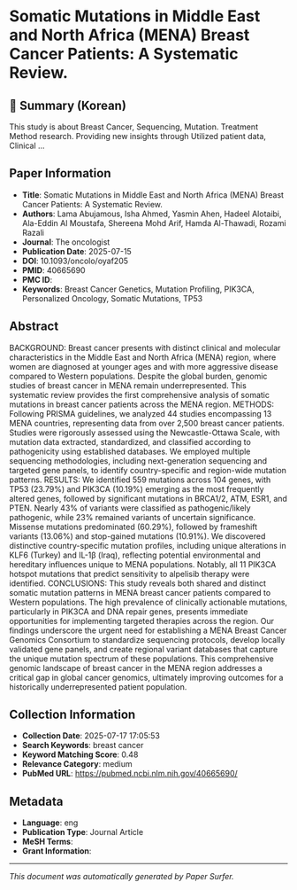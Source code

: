 # Somatic Mutations in Middle East and North Africa (MENA) Breast Cancer Patients: A Systematic Review.

## 📝 Summary (Korean)
This study is about Breast Cancer, Sequencing, Mutation. Treatment Method research. Providing new insights through Utilized patient data, Clinical ...

## Paper Information
- **Title**: Somatic Mutations in Middle East and North Africa (MENA) Breast Cancer Patients: A Systematic Review.
- **Authors**: Lama Abujamous, Isha Ahmed, Yasmin Ahen, Hadeel Alotaibi, Ala-Eddin Al Moustafa, Shereena Mohd Arif, Hamda Al-Thawadi, Rozami Razali
- **Journal**: The oncologist
- **Publication Date**: 2025-07-15
- **DOI**: 10.1093/oncolo/oyaf205
- **PMID**: 40665690
- **PMC ID**: 
- **Keywords**: Breast Cancer Genetics, Mutation Profiling, PIK3CA, Personalized Oncology, Somatic Mutations, TP53

## Abstract
BACKGROUND: Breast cancer presents with distinct clinical and molecular characteristics in the Middle East and North Africa (MENA) region, where women are diagnosed at younger ages and with more aggressive disease compared to Western populations. Despite the global burden, genomic studies of breast cancer in MENA remain underrepresented. This systematic review provides the first comprehensive analysis of somatic mutations in breast cancer patients across the MENA region. METHODS: Following PRISMA guidelines, we analyzed 44 studies encompassing 13 MENA countries, representing data from over 2,500 breast cancer patients. Studies were rigorously assessed using the Newcastle-Ottawa Scale, with mutation data extracted, standardized, and classified according to pathogenicity using established databases. We employed multiple sequencing methodologies, including next-generation sequencing and targeted gene panels, to identify country-specific and region-wide mutation patterns. RESULTS: We identified 559 mutations across 104 genes, with TP53 (23.79%) and PIK3CA (10.19%) emerging as the most frequently altered genes, followed by significant mutations in BRCA1/2, ATM, ESR1, and PTEN. Nearly 43% of variants were classified as pathogenic/likely pathogenic, while 23% remained variants of uncertain significance. Missense mutations predominated (60.29%), followed by frameshift variants (13.06%) and stop-gained mutations (10.91%). We discovered distinctive country-specific mutation profiles, including unique alterations in KLF6 (Turkey) and IL-1β (Iraq), reflecting potential environmental and hereditary influences unique to MENA populations. Notably, all 11 PIK3CA hotspot mutations that predict sensitivity to alpelisib therapy were identified. CONCLUSIONS: This study reveals both shared and distinct somatic mutation patterns in MENA breast cancer patients compared to Western populations. The high prevalence of clinically actionable mutations, particularly in PIK3CA and DNA repair genes, presents immediate opportunities for implementing targeted therapies across the region. Our findings underscore the urgent need for establishing a MENA Breast Cancer Genomics Consortium to standardize sequencing protocols, develop locally validated gene panels, and create regional variant databases that capture the unique mutation spectrum of these populations. This comprehensive genomic landscape of breast cancer in the MENA region addresses a critical gap in global cancer genomics, ultimately improving outcomes for a historically underrepresented patient population.

## Collection Information
- **Collection Date**: 2025-07-17 17:05:53
- **Search Keywords**: breast cancer
- **Keyword Matching Score**: 0.48
- **Relevance Category**: medium
- **PubMed URL**: https://pubmed.ncbi.nlm.nih.gov/40665690/

## Metadata
- **Language**: eng
- **Publication Type**: Journal Article
- **MeSH Terms**: 
- **Grant Information**: 

---
*This document was automatically generated by Paper Surfer.*
